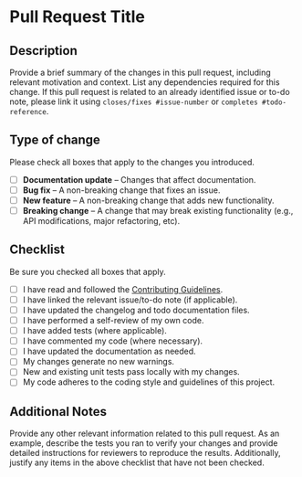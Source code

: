 # Pull Request Title

## Description

Provide a brief summary of the changes in this pull request, including relevant
motivation and context. List any dependencies required for this change. If this
pull request is related to an already identified issue or to-do note, please
link it using `closes/fixes #issue-number` or `completes #todo-reference`.

## Type of change

Please check all boxes that apply to the changes you introduced.

- [ ] **Documentation update** – Changes that affect documentation.
- [ ] **Bug fix** – A non-breaking change that fixes an issue.
- [ ] **New feature** – A non-breaking change that adds new functionality.
- [ ] **Breaking change** – A change that may break existing functionality
      (e.g., API modifications, major refactoring, etc).

## Checklist

Be sure you checked all boxes that apply.

- [ ] I have read and followed the [Contributing Guidelines](./contributing.md).
- [ ] I have linked the relevant issue/to-do note (if applicable).
- [ ] I have updated the changelog and todo documentation files.
- [ ] I have performed a self-review of my own code.
- [ ] I have added tests (where applicable).
- [ ] I have commented my code (where necessary).
- [ ] I have updated the documentation as needed.
- [ ] My changes generate no new warnings.
- [ ] New and existing unit tests pass locally with my changes.
- [ ] My code adheres to the coding style and guidelines of this project.

## Additional Notes

Provide any other relevant information related to this pull request. As an
example, describe the tests you ran to verify your changes and provide detailed
instructions for reviewers to reproduce the results. Additionally, justify any
items in the above checklist that have not been checked.
